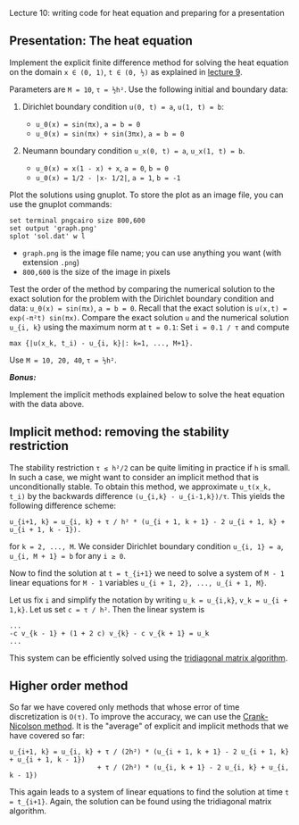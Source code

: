 Lecture 10: writing code for heat equation and preparing for a
presentation

## Presentation: The heat equation

Implement the explicit finite difference method for solving the heat
equation on the domain `x ∈ (0, 1)`, `t ∈ (0, ½)` as explained in
[lecture 9](https://github.com/rekka/intro-fortran-2016/tree/master/lec09).

Parameters are `M = 10`, `τ = ½h²`. Use the following initial and boundary data:

1. Dirichlet boundary condition `u(0, t) = a`, `u(1, t) = b`:

    - `u_0(x) = sin(πx)`, `a = b = 0`
    - `u_0(x) = sin(πx) + sin(3πx)`, `a = b = 0`

2. Neumann boundary condition `u_x(0, t) = a`, `u_x(1, t) = b`.

    - `u_0(x) = x(1 - x) + x`, `a = 0`,  `b = 0`
    - `u_0(x) = 1/2 - |x- 1/2|`, `a = 1`, `b = -1`

Plot the solutions using gnuplot. To store the plot as an image file, you can
use the gnuplot commands:

```gnuplot
set terminal pngcairo size 800,600
set output 'graph.png'
splot 'sol.dat' w l
```

- `graph.png` is the image file name; you can use anything you want
  (with extension `.png`)
- `800,600` is the size of the image in pixels


Test the order of the method by comparing the numerical solution to the
exact solution for the problem with the Dirichlet boundary condition and
data: `u_0(x) = sin(πx)`, `a = b = 0`.
Recall that the exact solution is `u(x,t) = exp(-π²t) sin(πx)`. Compare
the exact solution `u` and the numerical solution `u_{i, k}` using the
maximum norm at `t = 0.1`: Set `i = 0.1 / τ` and compute

```
max {|u(x_k, t_i) - u_{i, k}|: k=1, ..., M+1}.
```

Use `M = 10, 20, 40`, `τ = ½h²`.

___Bonus:___

Implement the implicit methods explained below to solve the heat
equation with the data above.

## Implicit method: removing the stability restriction

The stability restriction `τ ≤ h²/2` can be quite limiting in practice
if `h` is small. In such a case, we might want to consider an implicit
method that is unconditionally stable. To obtain this method, we
approximate `u_t(x_k, t_i)` by the backwards difference `(u_{i,k} -
u_{i-1,k})/τ`. This yields the following difference scheme:

```
u_{i+1, k} = u_{i, k} + τ / h² * (u_{i + 1, k + 1} - 2 u_{i + 1, k} + u_{i + 1, k - 1}).
```

for `k = 2, ..., M`.
We consider Dirichlet boundary condition `u_{i, 1} = a`, `u_{i, M + 1} =
b` for any `i ≥ 0`.

Now to find the solution at `t = t_{i+1}` we need to solve a system of
`M - 1` linear equations for `M - 1` variables `u_{i + 1, 2}, ..., u_{i + 1, M}`.

Let us fix `i` and simplify the notation by writing `u_k = u_{i,k}`,
`v_k = u_{i + 1,k}`. Let us set `c = τ / h²`. Then the linear system is

```
...
-c v_{k - 1} + (1 + 2 c) v_{k} - c v_{k + 1} = u_k
...
```

This system can be efficiently solved using the [tridiagonal matrix
algorithm](https://en.wikipedia.org/wiki/Tridiagonal_matrix_algorithm).

## Higher order method

So far we have covered only methods that whose error of time
discretization is `O(τ)`. To improve the accuracy, we can use the
[Crank-Nicolson
method](https://en.wikipedia.org/wiki/Crank%E2%80%93Nicolson_method). It
is the "average" of explicit and implicit methods that we have covered
so far:

```
u_{i+1, k} = u_{i, k} + τ / (2h²) * (u_{i + 1, k + 1} - 2 u_{i + 1, k} + u_{i + 1, k - 1})
                      + τ / (2h²) * (u_{i, k + 1} - 2 u_{i, k} + u_{i,  k - 1})
```

This again leads to a system of linear equations to find the solution at
time `t = t_{i+1}`. Again, the solution can be found using the
tridiagonal matrix algorithm.


